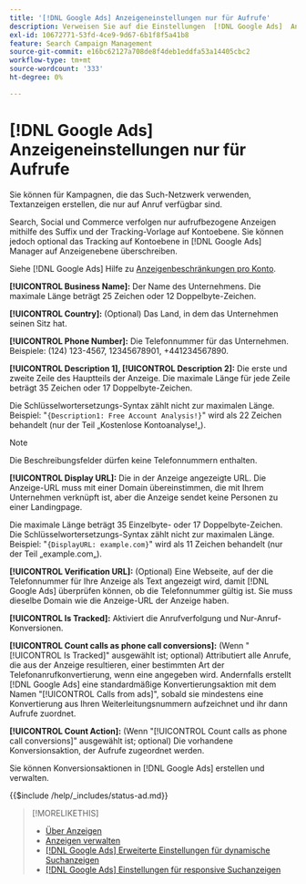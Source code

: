 ```yaml
---
title: '[!DNL Google Ads] Anzeigeneinstellungen nur für Aufrufe'
description: Verweisen Sie auf die Einstellungen  [!DNL Google Ads]  Anzeigen, die nur aufgerufen werden können.
exl-id: 10672771-53fd-4ce9-9d67-6b1f8f5a41b8
feature: Search Campaign Management
source-git-commit: e16bc62127a708de8f4deb1eddfa53a14405cbc2
workflow-type: tm+mt
source-wordcount: '333'
ht-degree: 0%

---
```


# [!DNL Google Ads] Anzeigeneinstellungen nur für Aufrufe

Sie können für Kampagnen, die das Such-Netzwerk verwenden, Textanzeigen erstellen, die nur auf Anruf verfügbar sind.

Search, Social und Commerce verfolgen nur aufrufbezogene Anzeigen mithilfe des Suffix und der Tracking-Vorlage auf Kontoebene. Sie können jedoch optional das Tracking auf Kontoebene in [!DNL Google Ads] Manager auf Anzeigenebene überschreiben.

Siehe [!DNL Google Ads] Hilfe zu [Anzeigenbeschränkungen pro Konto](https://support.google.com/google-ads/answer/6372658?hl=en).

<!-- ## Call-only Ad -->

<!-- hiding section header since there's only one section -->

**[!UICONTROL Business Name]:** Der Name des Unternehmens. Die maximale Länge beträgt 25 Zeichen oder 12 Doppelbyte-Zeichen.

**[!UICONTROL Country]:** (Optional) Das Land, in dem das Unternehmen seinen Sitz hat.

**[!UICONTROL Phone Number]:** Die Telefonnummer für das Unternehmen. Beispiele: (124) 123-4567, 12345678901, +441234567890.

**[!UICONTROL Description 1], [!UICONTROL Description 2]:** Die erste und zweite Zeile des Hauptteils der Anzeige. Die maximale Länge für jede Zeile beträgt 35 Zeichen oder 17 Doppelbyte-Zeichen.

Die Schlüsselwortersetzungs-Syntax zählt nicht zur maximalen Länge. Beispiel: &quot;`{Description1: Free Account Analysis!}`&quot; wird als 22 Zeichen behandelt (nur der Teil „Kostenlose Kontoanalyse\!„).

>[!NOTE]
>
>Die Beschreibungsfelder dürfen keine Telefonnummern enthalten.

**[!UICONTROL Display URL]:** Die in der Anzeige angezeigte URL. Die Anzeige-URL muss mit einer Domain übereinstimmen, die mit Ihrem Unternehmen verknüpft ist, aber die Anzeige sendet keine Personen zu einer Landingpage.

Die maximale Länge beträgt 35 Einzelbyte- oder 17 Doppelbyte-Zeichen. Die Schlüsselwortersetzungs-Syntax zählt nicht zur maximalen Länge. Beispiel: &quot;`{DisplayURL: example.com}`&quot; wird als 11 Zeichen behandelt (nur der Teil „example.com„).

**[!UICONTROL Verification URL]:** (Optional) Eine Webseite, auf der die Telefonnummer für Ihre Anzeige als Text angezeigt wird, damit [!DNL Google Ads] überprüfen können, ob die Telefonnummer gültig ist. Sie muss dieselbe Domain wie die Anzeige-URL der Anzeige haben.

**[!UICONTROL Is Tracked]:** Aktiviert die Anrufverfolgung und Nur-Anruf-Konversionen.

**[!UICONTROL Count calls as phone call conversions]:** (Wenn &quot;[!UICONTROL Is Tracked]&quot; ausgewählt ist; optional) Attributiert alle Anrufe, die aus der Anzeige resultieren, einer bestimmten Art der Telefonanrufkonvertierung, wenn eine angegeben wird. Andernfalls erstellt [!DNL Google Ads] eine standardmäßige Konvertierungsaktion mit dem Namen &quot;[!UICONTROL Calls from ads]&quot;, sobald sie mindestens eine Konvertierung aus Ihren Weiterleitungsnummern aufzeichnet und ihr dann Aufrufe zuordnet.

**[!UICONTROL Count Action]:** (Wenn &quot;[!UICONTROL Count calls as phone call conversions]&quot; ausgewählt ist; optional) Die vorhandene Konversionsaktion, der Aufrufe zugeordnet werden.

Sie können Konversionsaktionen in [!DNL Google Ads] erstellen und verwalten.

<!-- **[!UICONTROL Status]:** -->

{{$include /help/_includes/status-ad.md}}

>[!MORELIKETHIS]
>
>* [Über Anzeigen](ad-about.md)
>* [Anzeigen verwalten](ad-manage.md)
>* [[!DNL Google Ads] Erweiterte Einstellungen für dynamische Suchanzeigen](ad-settings-google-dsa.md)
>* [[!DNL Google Ads] Einstellungen für responsive Suchanzeigen](ad-settings-google-rsa.md)
